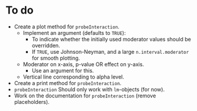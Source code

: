 # To do

* Create a plot method for `probeInteraction`.
  * Implement an argument (defaults to `TRUE`):
    * To indicate whether the initially used moderator values should be overridden.
    * If `TRUE`, use Johnson-Neyman, and a large `n.interval.moderator` for smooth plotting.
  * Moderator on x-axis, p-value OR effect on y-axis.
    * Use an argument for this.
  * Vertical line corresponding to alpha level.
* Create a print method for `probeInteraction`.
* `probeInteraction` Should only work with `lm`-objects (for now).
* Work on the documentation for `probeInteraction` (remove placeholders).
